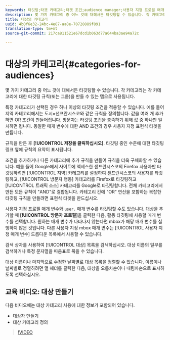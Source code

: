 ```yaml
---
keywords: 타깃팅;타겟 카테고리;타겟 조건;audience manager;사용자 지정 프로필 매개 변수;방문자 프로필;사용자 지정 사용자 매개 변수;타겟 규칙
description: 몇 가지 카테고리 중 어느 것에 대해서든 타깃팅할 수 있습니다. 각 카테고리는 각 카테고리에 대한 타깃팅 규칙(또는 그룹)을 만들 수 있는 탭으로 사용됩니다.
title: 대상의 카테고리
uuid: 4b0f6e32-24bc-4e87-aa8e-70728889f891
translation-type: tm+mt
source-git-commit: 217ca811521e67dcd1b063d77a644ba3ae94a72c

---
```



# 대상의 카테고리{#categories-for-audiences}

몇 가지 카테고리 중 어느 것에 대해서든 타깃팅할 수 있습니다. 각 카테고리는 각 카테고리에 대한 타깃팅 규칙(또는 그룹)을 만들 수 있는 탭으로 사용됩니다.

특정 카테고리가 선택된 경우 하나 이상의 타깃팅 조건을 적용할 수 있습니다. 예를 들어 지역 카테고리에서는 도시=샌프란시스코와 같은 규칙을 정의합니다. 값을 여러 개 추가하면 OR 조건이 만들어집니다. 방문자는 타깃팅 조건을 충족하기 위해 값 중 하나만 일치하면 됩니다. 동일한 매개 변수에 대한 AND 조건의 경우 사용자 지정 표현식 타겟을 만듭니다.

규칙을 만든 후 **[!UICONTROL 저장을 클릭하십시오]**. 타깃팅 중인 수준에 대한 타깃팅 링크 옆에 규칙의 요약이 표시됩니다.

조건을 추가하거나 다른 카테고리에 추가 규칙을 만들어 규칙을 더욱 구체화할 수 있습니다. 예를 들어 Google에서 사이트에 액세스한 샌프란시스코의 Firefox 사용자만 타깃팅하려면 [!UICONTROL 지역] 카테고리를 설정하여 샌프란시스코의 사용자를 타깃팅하고, [!UICONTROL 방문자 행동] 카테고리를 Firefox로 타깃팅하고 [!UICONTROL 트래픽 소스] 카테고리를 Google로 타깃팅합니다. 전체 카테고리에서 만든 모든 규칙이 "AND"로 결합됩니다. 카테고리 간에 "OR" 연산을 포함하는 복잡한 타깃팅 규칙을 만들려면 표현식 타겟을 만드십시오.

사용자 지정 프로필 매개 변수와 `user.` 매개 변수를 타깃팅할 수도 있습니다. 대상을 추가할 때 **[!UICONTROL 방문자 프로필]**&#x200B;을 클릭한 다음, 활동 타깃팅에 사용할 매개 변수를 선택합니다. 원하는 매개 변수가 나타나지 않는다면 mbox가 해당 매개 변수를 실행하지 않은 것입니다. 다른 사용자 지정 mbox 매개 변수는 [!UICONTROL 사용자 지정 매개 변수] 드롭다운 목록에서 사용할 수 있습니다.

검색 상자를 사용하여 [!UICONTROL 대상] 목록을 검색하십시오. 대상 이름의 일부를 검색하거나 특정 문자열을 따옴표로 묶을 수 있습니다.

대상 이름이나 마지막으로 수정한 날짜별로 대상 목록을 정렬할 수 있습니다. 이름이나 날짜별로 정렬하려면 열 헤더를 클릭한 다음, 대상을 오름차순이나 내림차순으로 표시하도록 선택하십시오.

## 교육 비디오: 대상 만들기

다음 비디오에는 대상 카테고리 사용에 대한 정보가 포함되어 있습니다.

* 대상자 만들기
* 대상 카테고리 정의

>[!VIDEO](https://video.tv.adobe.com/v/17392?captions=kor)
